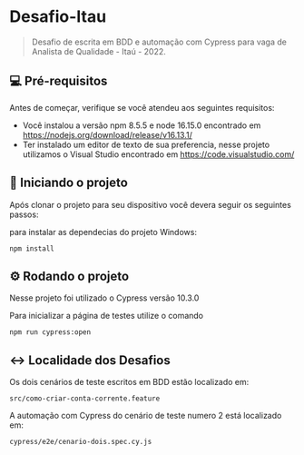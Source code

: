 # Desafio-Itau

> Desafio de escrita em BDD e automação com Cypress para vaga de Analista de Qualidade - Itaú - 2022.

## 💻 Pré-requisitos

Antes de começar, verifique se você atendeu aos seguintes requisitos:
<!---Estes são apenas requisitos de exemplo. Adicionar, duplicar ou remover conforme necessário--->
* Você instalou a versão npm 8.5.5 e node 16.15.0 encontrado em https://nodejs.org/download/release/v16.13.1/
* Ter instalado um editor de texto de sua preferencia, nesse projeto utilizamos o Visual Studio encontrado em https://code.visualstudio.com/

## 🚀 Iniciando o projeto

Após clonar o projeto para seu dispositivo você devera seguir os seguintes passos:

para instalar as dependecias do projeto Windows:
```
npm install
```
## ⚙️ Rodando o projeto

Nesse projeto foi utilizado o Cypress versão 10.3.0

Para inicializar a página de testes utilize o comando 
```
npm run cypress:open
```
## ↔️ Localidade dos Desafios
Os dois cenários de teste escritos em BDD estão localizado em:
```
src/como-criar-conta-corrente.feature
```

A automação com Cypress do cenário de teste numero 2 está localizado em:
```
cypress/e2e/cenario-dois.spec.cy.js
```




